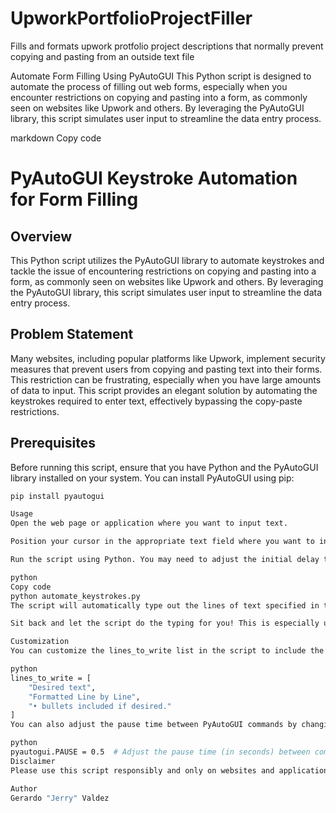 # UpworkPortfolioProjectFiller
Fills and formats upwork protfolio project descriptions that normally prevent copying and pasting from an outside text file

Automate Form Filling Using PyAutoGUI
This Python script is designed to automate the process of filling out web forms, especially when you encounter restrictions on copying and pasting into a form, as commonly seen on websites like Upwork and others. By leveraging the PyAutoGUI library, this script simulates user input to streamline the data entry process.

markdown
Copy code
# PyAutoGUI Keystroke Automation for Form Filling

## Overview

This Python script utilizes the PyAutoGUI library to automate keystrokes and tackle the issue of encountering restrictions on copying and pasting into a form, as commonly seen on websites like Upwork and others. By leveraging the PyAutoGUI library, this script simulates user input to streamline the data entry process.

## Problem Statement

Many websites, including popular platforms like Upwork, implement security measures that prevent users from copying and pasting text into their forms. This restriction can be frustrating, especially when you have large amounts of data to input. This script provides an elegant solution by automating the keystrokes required to enter text, effectively bypassing the copy-paste restrictions.

## Prerequisites

Before running this script, ensure that you have Python and the PyAutoGUI library installed on your system. You can install PyAutoGUI using pip:

```bash
pip install pyautogui

Usage
Open the web page or application where you want to input text.

Position your cursor in the appropriate text field where you want to input the text.

Run the script using Python. You may need to adjust the initial delay to give yourself enough time to switch to the correct window.

python
Copy code
python automate_keystrokes.py
The script will automatically type out the lines of text specified in the lines_to_write list one by one, simulating manual keystrokes. It also presses 'Enter' after each line to create a new line.

Sit back and let the script do the typing for you! This is especially useful when websites prevent you from directly copying and pasting text into their forms.

Customization
You can customize the lines_to_write list in the script to include the specific text you want to input into the form. Modify this list with your desired content.

python
lines_to_write = [
    "Desired text",
    "Formatted Line by Line",
    "• bullets included if desired."    
]
You can also adjust the pause time between PyAutoGUI commands by changing the pyautogui.PAUSE value to match your preferences.

python
pyautogui.PAUSE = 0.5  # Adjust the pause time (in seconds) between commands
Disclaimer
Please use this script responsibly and only on websites and applications where automating keystrokes is allowed and in compliance with their terms of service. Be aware that some websites may have security measures in place to detect and prevent automation.

Author
Gerardo "Jerry" Valdez
